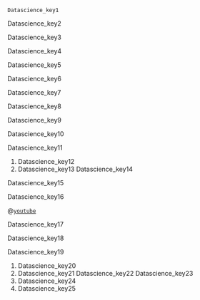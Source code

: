 ```ngMeta
Datascience_key1
```

Datascience_key2


Datascience_key3


Datascience_key4


Datascience_key5


Datascience_key6


Datascience_key7


Datascience_key8


Datascience_key9


Datascience_key10


Datascience_key11


1. Datascience_key12
2. Datascience_key13
Datascience_key14


Datascience_key15


Datascience_key16


@[`youtube`](LBzbsclFmHw)



Datascience_key17


Datascience_key18


Datascience_key19


1. Datascience_key20
2. Datascience_key21
Datascience_key22
Datascience_key23
1. Datascience_key24
2. Datascience_key25
